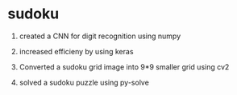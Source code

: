 # sudoku

1. created a CNN for digit recognition using numpy

2. increased efficieny by using keras

3. Converted a sudoku grid image into 9*9 smaller grid using cv2

4. solved a sudoku puzzle using py-solve
